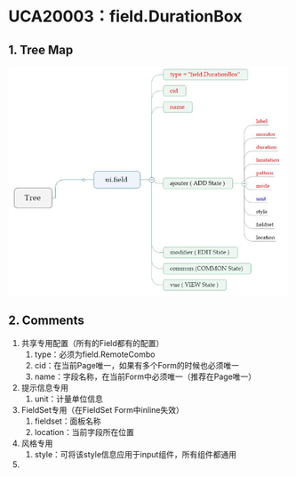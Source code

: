 # UCA20003：field.DurationBox

## 1. Tree Map

![](/engine/spec/component/img/field-003-01.JPG)

## 2. Comments

1. 共享专用配置（所有的Field都有的配置）
   1. type：必须为field.RemoteCombo
   2. cid：在当前Page唯一，如果有多个Form的时候也必须唯一
   3. name：字段名称，在当前Form中必须唯一（推荐在Page唯一）
2. 提示信息专用
   1. unit：计量单位信息
3. FieldSet专用（在FieldSet Form中inline失效）
   1. fieldset：面板名称
   2. location：当前字段所在位置
4. 风格专用
   1. style：可将该style信息应用于input组件，所有组件都通用
5. 


